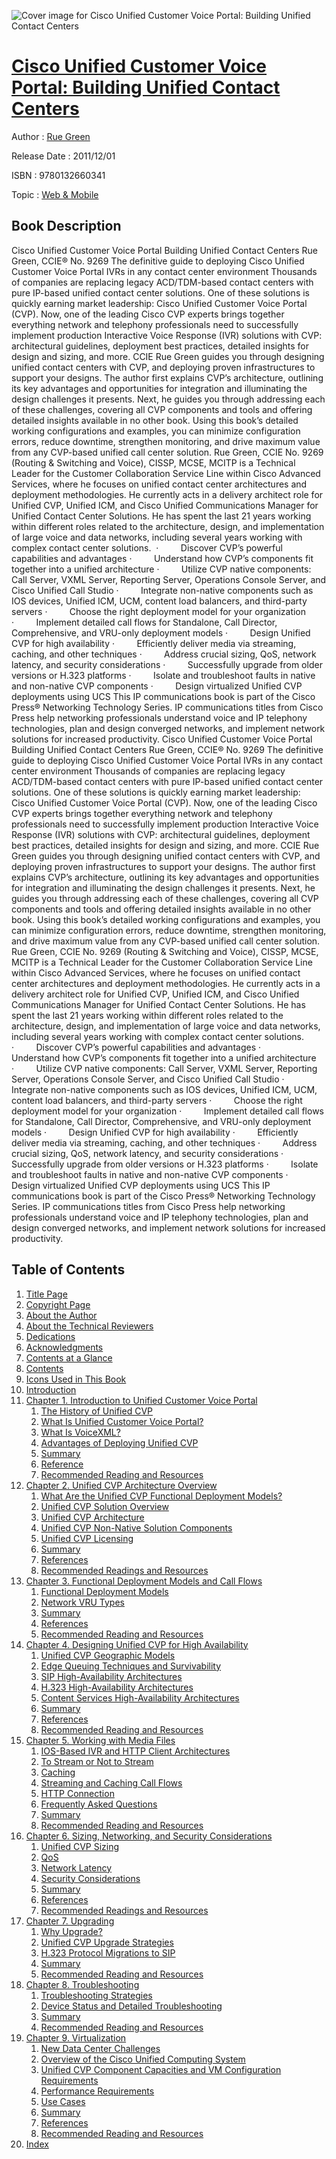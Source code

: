 ![Cover image for Cisco Unified Customer Voice Portal: Building Unified Contact Centers](https://imgdetail.ebookreading.net/cover/cover/web_mobile/EB9780132660341.jpg)

[Cisco Unified Customer Voice Portal: Building Unified Contact Centers](https://ebookreading.net/view/book/Cisco+Unified+Customer+Voice+Portal%3A+Building+Unified+Contact+Centers-EB9780132660341_1.html "Cisco Unified Customer Voice Portal: Building Unified Contact Centers")
====================================================================================================================

Author : [Rue Green](https://ebookreading.net/search/author/Rue+Green)

Release Date : 2011/12/01

ISBN : 9780132660341

Topic : [Web & Mobile](https://ebookreading.net/search/category/web-mobile)

Book Description
-----------------

Cisco Unified Customer Voice Portal
Building Unified Contact Centers
Rue Green, CCIE® No. 9269
The definitive guide to deploying Cisco Unified Customer Voice Portal IVRs in any contact center environment
Thousands of companies are replacing legacy ACD/TDM-based contact centers with pure IP-based unified contact center solutions. One of these solutions is quickly earning market leadership: Cisco Unified Customer Voice Portal (CVP). Now, one of the leading Cisco CVP experts brings together everything network and telephony professionals need to successfully implement production Interactive Voice Response (IVR) solutions with CVP: architectural guidelines, deployment best practices, detailed insights for design and sizing, and more.
CCIE Rue Green guides you through designing unified contact centers with CVP, and deploying proven infrastructures to support your designs. The author first explains CVP’s architecture, outlining its key advantages and opportunities for integration and illuminating the design challenges it presents. Next, he guides you through addressing each of these challenges, covering all CVP components and tools and offering detailed insights available in no other book.
Using this book’s detailed working configurations and examples, you can minimize configuration errors, reduce downtime, strengthen monitoring, and drive maximum value from any CVP-based unified call center solution.
Rue Green, CCIE No. 9269 (Routing &amp; Switching and Voice), CISSP, MCSE, MCITP is a Technical Leader for the Customer Collaboration Service Line within Cisco Advanced Services, where he focuses on unified contact center architectures and deployment methodologies. He currently acts in a delivery architect role for Unified CVP, Unified ICM, and Cisco Unified Communications Manager for Unified Contact Center Solutions. He has spent the last 21 years working within different roles related to the architecture, design, and implementation of large voice and data networks, including several years working with complex contact center solutions. 
 ·         Discover CVP’s powerful capabilities and advantages
 ·         Understand how CVP’s components fit together into a unified architecture
 ·         Utilize CVP native components: Call Server, VXML Server, Reporting Server, Operations Console Server, and Cisco Unified Call Studio
 ·         Integrate non-native components such as IOS devices, Unified ICM, UCM, content load balancers, and third-party servers
 ·         Choose the right deployment model for your organization
 ·         Implement detailed call flows for Standalone, Call Director, Comprehensive, and VRU-only deployment models
 ·         Design Unified CVP for high availability
 ·         Efficiently deliver media via streaming, caching, and other techniques
 ·         Address crucial sizing, QoS, network latency, and security considerations
 ·         Successfully upgrade from older versions or H.323 platforms
 ·         Isolate and troubleshoot faults in native and non-native CVP components
 ·         Design virtualized Unified CVP deployments using UCS
This IP communications book is part of the Cisco Press® Networking Technology Series. IP communications titles from Cisco Press help networking professionals understand voice and IP telephony technologies, plan and design converged networks, and implement network solutions for increased productivity.
              Cisco Unified Customer Voice Portal
Building Unified Contact Centers
Rue Green, CCIE® No. 9269
The definitive guide to deploying Cisco Unified Customer Voice Portal IVRs in any contact center environment
Thousands of companies are replacing legacy ACD/TDM-based contact centers with pure IP-based unified contact center solutions. One of these solutions is quickly earning market leadership: Cisco Unified Customer Voice Portal (CVP). Now, one of the leading Cisco CVP experts brings together everything network and telephony professionals need to successfully implement production Interactive Voice Response (IVR) solutions with CVP: architectural guidelines, deployment best practices, detailed insights for design and sizing, and more.
CCIE Rue Green guides you through designing unified contact centers with CVP, and deploying proven infrastructures to support your designs. The author first explains CVP’s architecture, outlining its key advantages and opportunities for integration and illuminating the design challenges it presents. Next, he guides you through addressing each of these challenges, covering all CVP components and tools and offering detailed insights available in no other book.
Using this book’s detailed working configurations and examples, you can minimize configuration errors, reduce downtime, strengthen monitoring, and drive maximum value from any CVP-based unified call center solution.
Rue Green, CCIE No. 9269 (Routing &amp; Switching and Voice), CISSP, MCSE, MCITP is a Technical Leader for the Customer Collaboration Service Line within Cisco Advanced Services, where he focuses on unified contact center architectures and deployment methodologies. He currently acts in a delivery architect role for Unified CVP, Unified ICM, and Cisco Unified Communications Manager for Unified Contact Center Solutions. He has spent the last 21 years working within different roles related to the architecture, design, and implementation of large voice and data networks, including several years working with complex contact center solutions. 
 ·         Discover CVP’s powerful capabilities and advantages
 ·         Understand how CVP’s components fit together into a unified architecture
 ·         Utilize CVP native components: Call Server, VXML Server, Reporting Server, Operations Console Server, and Cisco Unified Call Studio
 ·         Integrate non-native components such as IOS devices, Unified ICM, UCM, content load balancers, and third-party servers
 ·         Choose the right deployment model for your organization
 ·         Implement detailed call flows for Standalone, Call Director, Comprehensive, and VRU-only deployment models
 ·         Design Unified CVP for high availability
 ·         Efficiently deliver media via streaming, caching, and other techniques
 ·         Address crucial sizing, QoS, network latency, and security considerations
 ·         Successfully upgrade from older versions or H.323 platforms
 ·         Isolate and troubleshoot faults in native and non-native CVP components
 ·         Design virtualized Unified CVP deployments using UCS
This IP communications book is part of the Cisco Press® Networking Technology Series. IP communications titles from Cisco Press help networking professionals understand voice and IP telephony technologies, plan and design converged networks, and implement network solutions for increased productivity.
              
Table of Contents
-----------------

1. [Title Page](https://ebookreading.net/view/book/Cisco+Unified+Customer+Voice+Portal%3A+Building+Unified+Contact+Centers-EB9780132660341_2.html)
1. [Copyright Page](https://ebookreading.net/view/book/Cisco+Unified+Customer+Voice+Portal%3A+Building+Unified+Contact+Centers-EB9780132660341_4.html)
1. [About the Author](https://ebookreading.net/view/book/Cisco+Unified+Customer+Voice+Portal%3A+Building+Unified+Contact+Centers-EB9780132660341_5.html)
1. [About the Technical Reviewers](https://ebookreading.net/view/book/Cisco+Unified+Customer+Voice+Portal%3A+Building+Unified+Contact+Centers-EB9780132660341_6.html)
1. [Dedications](https://ebookreading.net/view/book/Cisco+Unified+Customer+Voice+Portal%3A+Building+Unified+Contact+Centers-EB9780132660341_0.html)
1. [Acknowledgments](https://ebookreading.net/view/book/Cisco+Unified+Customer+Voice+Portal%3A+Building+Unified+Contact+Centers-EB9780132660341_7.html)
1. [Contents at a Glance](https://ebookreading.net/view/book/Cisco+Unified+Customer+Voice+Portal%3A+Building+Unified+Contact+Centers-EB9780132660341_8.html)
1. [Contents](https://ebookreading.net/view/book/Cisco+Unified+Customer+Voice+Portal%3A+Building+Unified+Contact+Centers-EB9780132660341_9.html)
1. [Icons Used in This Book](https://ebookreading.net/view/book/Cisco+Unified+Customer+Voice+Portal%3A+Building+Unified+Contact+Centers-EB9780132660341_10.html)
1. [Introduction](https://ebookreading.net/view/book/Cisco+Unified+Customer+Voice+Portal%3A+Building+Unified+Contact+Centers-EB9780132660341_11.html)
1. [Chapter 1. Introduction to Unified Customer Voice Portal](https://ebookreading.net/view/book/Cisco+Unified+Customer+Voice+Portal%3A+Building+Unified+Contact+Centers-EB9780132660341_12.html)
    1. [The History of Unified CVP](https://ebookreading.net/view/book/Cisco+Unified+Customer+Voice+Portal%3A+Building+Unified+Contact+Centers-EB9780132660341_13.html#ch01sec1lev1)
    1. [What Is Unified Customer Voice Portal?](https://ebookreading.net/view/book/Cisco+Unified+Customer+Voice+Portal%3A+Building+Unified+Contact+Centers-EB9780132660341_14.html#ch01sec1lev2)
    1. [What Is VoiceXML?](https://ebookreading.net/view/book/Cisco+Unified+Customer+Voice+Portal%3A+Building+Unified+Contact+Centers-EB9780132660341_15.html#ch01sec1lev3)
    1. [Advantages of Deploying Unified CVP](https://ebookreading.net/view/book/Cisco+Unified+Customer+Voice+Portal%3A+Building+Unified+Contact+Centers-EB9780132660341_16.html#ch01sec1lev4)
    1. [Summary](https://ebookreading.net/view/book/Cisco+Unified+Customer+Voice+Portal%3A+Building+Unified+Contact+Centers-EB9780132660341_17.html#ch01sec1lev5)
    1. [Reference](https://ebookreading.net/view/book/Cisco+Unified+Customer+Voice+Portal%3A+Building+Unified+Contact+Centers-EB9780132660341_18.html#ch01sec1lev6)
    1. [Recommended Reading and Resources](https://ebookreading.net/view/book/Cisco+Unified+Customer+Voice+Portal%3A+Building+Unified+Contact+Centers-EB9780132660341_19.html#ch01sec1lev7)
1. [Chapter 2. Unified CVP Architecture Overview](https://ebookreading.net/view/book/Cisco+Unified+Customer+Voice+Portal%3A+Building+Unified+Contact+Centers-EB9780132660341_20.html)
    1. [What Are the Unified CVP Functional Deployment Models?](https://ebookreading.net/view/book/Cisco+Unified+Customer+Voice+Portal%3A+Building+Unified+Contact+Centers-EB9780132660341_21.html#ch02sec1lev1)
    1. [Unified CVP Solution Overview](https://ebookreading.net/view/book/Cisco+Unified+Customer+Voice+Portal%3A+Building+Unified+Contact+Centers-EB9780132660341_22.html#ch02sec1lev2)
    1. [Unified CVP Architecture](https://ebookreading.net/view/book/Cisco+Unified+Customer+Voice+Portal%3A+Building+Unified+Contact+Centers-EB9780132660341_23.html#ch02sec1lev3)
    1. [Unified CVP Non-Native Solution Components](https://ebookreading.net/view/book/Cisco+Unified+Customer+Voice+Portal%3A+Building+Unified+Contact+Centers-EB9780132660341_24.html#ch02sec1lev4)
    1. [Unified CVP Licensing](https://ebookreading.net/view/book/Cisco+Unified+Customer+Voice+Portal%3A+Building+Unified+Contact+Centers-EB9780132660341_25.html#ch02sec1lev5)
    1. [Summary](https://ebookreading.net/view/book/Cisco+Unified+Customer+Voice+Portal%3A+Building+Unified+Contact+Centers-EB9780132660341_26.html#ch02sec1lev6)
    1. [References](https://ebookreading.net/view/book/Cisco+Unified+Customer+Voice+Portal%3A+Building+Unified+Contact+Centers-EB9780132660341_27.html#ch02sec1lev7)
    1. [Recommended Readings and Resources](https://ebookreading.net/view/book/Cisco+Unified+Customer+Voice+Portal%3A+Building+Unified+Contact+Centers-EB9780132660341_28.html#ch02sec1lev8)
1. [Chapter 3. Functional Deployment Models and Call Flows](https://ebookreading.net/view/book/Cisco+Unified+Customer+Voice+Portal%3A+Building+Unified+Contact+Centers-EB9780132660341_29.html)
    1. [Functional Deployment Models](https://ebookreading.net/view/book/Cisco+Unified+Customer+Voice+Portal%3A+Building+Unified+Contact+Centers-EB9780132660341_30.html#ch03sec1lev1)
    1. [Network VRU Types](https://ebookreading.net/view/book/Cisco+Unified+Customer+Voice+Portal%3A+Building+Unified+Contact+Centers-EB9780132660341_31.html#ch03sec1lev2)
    1. [Summary](https://ebookreading.net/view/book/Cisco+Unified+Customer+Voice+Portal%3A+Building+Unified+Contact+Centers-EB9780132660341_32.html#ch03sec1lev3)
    1. [References](https://ebookreading.net/view/book/Cisco+Unified+Customer+Voice+Portal%3A+Building+Unified+Contact+Centers-EB9780132660341_33.html#ch03sec1lev4)
    1. [Recommended Reading and Resources](https://ebookreading.net/view/book/Cisco+Unified+Customer+Voice+Portal%3A+Building+Unified+Contact+Centers-EB9780132660341_34.html#ch03sec1lev5)
1. [Chapter 4. Designing Unified CVP for High Availability](https://ebookreading.net/view/book/Cisco+Unified+Customer+Voice+Portal%3A+Building+Unified+Contact+Centers-EB9780132660341_35.html)
    1. [Unified CVP Geographic Models](https://ebookreading.net/view/book/Cisco+Unified+Customer+Voice+Portal%3A+Building+Unified+Contact+Centers-EB9780132660341_36.html#ch04sec1lev1)
    1. [Edge Queuing Techniques and Survivability](https://ebookreading.net/view/book/Cisco+Unified+Customer+Voice+Portal%3A+Building+Unified+Contact+Centers-EB9780132660341_37.html#ch04sec1lev2)
    1. [SIP High-Availability Architectures](https://ebookreading.net/view/book/Cisco+Unified+Customer+Voice+Portal%3A+Building+Unified+Contact+Centers-EB9780132660341_38.html#ch04sec1lev3)
    1. [H.323 High-Availability Architectures](https://ebookreading.net/view/book/Cisco+Unified+Customer+Voice+Portal%3A+Building+Unified+Contact+Centers-EB9780132660341_39.html#ch04sec1lev4)
    1. [Content Services High-Availability Architectures](https://ebookreading.net/view/book/Cisco+Unified+Customer+Voice+Portal%3A+Building+Unified+Contact+Centers-EB9780132660341_40.html#ch04sec1lev5)
    1. [Summary](https://ebookreading.net/view/book/Cisco+Unified+Customer+Voice+Portal%3A+Building+Unified+Contact+Centers-EB9780132660341_41.html#ch04sec1lev6)
    1. [References](https://ebookreading.net/view/book/Cisco+Unified+Customer+Voice+Portal%3A+Building+Unified+Contact+Centers-EB9780132660341_42.html#ch04sec1lev7)
    1. [Recommended Reading and Resources](https://ebookreading.net/view/book/Cisco+Unified+Customer+Voice+Portal%3A+Building+Unified+Contact+Centers-EB9780132660341_43.html#ch04sec1lev8)
1. [Chapter 5. Working with Media Files](https://ebookreading.net/view/book/Cisco+Unified+Customer+Voice+Portal%3A+Building+Unified+Contact+Centers-EB9780132660341_44.html)
    1. [IOS-Based IVR and HTTP Client Architectures](https://ebookreading.net/view/book/Cisco+Unified+Customer+Voice+Portal%3A+Building+Unified+Contact+Centers-EB9780132660341_45.html#ch05sec1lev1)
    1. [To Stream or Not to Stream](https://ebookreading.net/view/book/Cisco+Unified+Customer+Voice+Portal%3A+Building+Unified+Contact+Centers-EB9780132660341_46.html#ch05sec1lev2)
    1. [Caching](https://ebookreading.net/view/book/Cisco+Unified+Customer+Voice+Portal%3A+Building+Unified+Contact+Centers-EB9780132660341_47.html#ch05sec1lev3)
    1. [Streaming and Caching Call Flows](https://ebookreading.net/view/book/Cisco+Unified+Customer+Voice+Portal%3A+Building+Unified+Contact+Centers-EB9780132660341_48.html#ch05sec1lev4)
    1. [HTTP Connection](https://ebookreading.net/view/book/Cisco+Unified+Customer+Voice+Portal%3A+Building+Unified+Contact+Centers-EB9780132660341_49.html#ch05sec1lev5)
    1. [Frequently Asked Questions](https://ebookreading.net/view/book/Cisco+Unified+Customer+Voice+Portal%3A+Building+Unified+Contact+Centers-EB9780132660341_50.html#ch05sec1lev6)
    1. [Summary](https://ebookreading.net/view/book/Cisco+Unified+Customer+Voice+Portal%3A+Building+Unified+Contact+Centers-EB9780132660341_51.html#ch05sec1lev7)
    1. [Recommended Reading and Resources](https://ebookreading.net/view/book/Cisco+Unified+Customer+Voice+Portal%3A+Building+Unified+Contact+Centers-EB9780132660341_52.html#ch05sec1lev8)
1. [Chapter 6. Sizing, Networking, and Security Considerations](https://ebookreading.net/view/book/Cisco+Unified+Customer+Voice+Portal%3A+Building+Unified+Contact+Centers-EB9780132660341_53.html)
    1. [Unified CVP Sizing](https://ebookreading.net/view/book/Cisco+Unified+Customer+Voice+Portal%3A+Building+Unified+Contact+Centers-EB9780132660341_54.html#ch06sec1lev1)
    1. [QoS](https://ebookreading.net/view/book/Cisco+Unified+Customer+Voice+Portal%3A+Building+Unified+Contact+Centers-EB9780132660341_55.html#ch06sec1lev2)
    1. [Network Latency](https://ebookreading.net/view/book/Cisco+Unified+Customer+Voice+Portal%3A+Building+Unified+Contact+Centers-EB9780132660341_56.html#ch06sec1lev3)
    1. [Security Considerations](https://ebookreading.net/view/book/Cisco+Unified+Customer+Voice+Portal%3A+Building+Unified+Contact+Centers-EB9780132660341_57.html#ch06sec1lev4)
    1. [Summary](https://ebookreading.net/view/book/Cisco+Unified+Customer+Voice+Portal%3A+Building+Unified+Contact+Centers-EB9780132660341_58.html#ch06sec1lev5)
    1. [References](https://ebookreading.net/view/book/Cisco+Unified+Customer+Voice+Portal%3A+Building+Unified+Contact+Centers-EB9780132660341_59.html#ch06sec1lev6)
    1. [Recommended Readings and Resources](https://ebookreading.net/view/book/Cisco+Unified+Customer+Voice+Portal%3A+Building+Unified+Contact+Centers-EB9780132660341_60.html#ch06sec1lev7)
1. [Chapter 7. Upgrading](https://ebookreading.net/view/book/Cisco+Unified+Customer+Voice+Portal%3A+Building+Unified+Contact+Centers-EB9780132660341_61.html)
    1. [Why Upgrade?](https://ebookreading.net/view/book/Cisco+Unified+Customer+Voice+Portal%3A+Building+Unified+Contact+Centers-EB9780132660341_62.html#ch07sec1lev1)
    1. [Unified CVP Upgrade Strategies](https://ebookreading.net/view/book/Cisco+Unified+Customer+Voice+Portal%3A+Building+Unified+Contact+Centers-EB9780132660341_63.html#ch07sec1lev2)
    1. [H.323 Protocol Migrations to SIP](https://ebookreading.net/view/book/Cisco+Unified+Customer+Voice+Portal%3A+Building+Unified+Contact+Centers-EB9780132660341_64.html#ch07sec1lev3)
    1. [Summary](https://ebookreading.net/view/book/Cisco+Unified+Customer+Voice+Portal%3A+Building+Unified+Contact+Centers-EB9780132660341_65.html#ch07sec1lev4)
    1. [Recommended Reading and Resources](https://ebookreading.net/view/book/Cisco+Unified+Customer+Voice+Portal%3A+Building+Unified+Contact+Centers-EB9780132660341_66.html#ch07sec1lev5)
1. [Chapter 8. Troubleshooting](https://ebookreading.net/view/book/Cisco+Unified+Customer+Voice+Portal%3A+Building+Unified+Contact+Centers-EB9780132660341_67.html)
    1. [Troubleshooting Strategies](https://ebookreading.net/view/book/Cisco+Unified+Customer+Voice+Portal%3A+Building+Unified+Contact+Centers-EB9780132660341_68.html#ch08sec1lev1)
    1. [Device Status and Detailed Troubleshooting](https://ebookreading.net/view/book/Cisco+Unified+Customer+Voice+Portal%3A+Building+Unified+Contact+Centers-EB9780132660341_69.html#ch08sec1lev2)
    1. [Summary](https://ebookreading.net/view/book/Cisco+Unified+Customer+Voice+Portal%3A+Building+Unified+Contact+Centers-EB9780132660341_70.html#ch08sec1lev3)
    1. [Recommended Reading and Resources](https://ebookreading.net/view/book/Cisco+Unified+Customer+Voice+Portal%3A+Building+Unified+Contact+Centers-EB9780132660341_71.html#ch08sec1lev4)
1. [Chapter 9. Virtualization](https://ebookreading.net/view/book/Cisco+Unified+Customer+Voice+Portal%3A+Building+Unified+Contact+Centers-EB9780132660341_72.html)
    1. [New Data Center Challenges](https://ebookreading.net/view/book/Cisco+Unified+Customer+Voice+Portal%3A+Building+Unified+Contact+Centers-EB9780132660341_73.html#ch09sec1lev1)
    1. [Overview of the Cisco Unified Computing System](https://ebookreading.net/view/book/Cisco+Unified+Customer+Voice+Portal%3A+Building+Unified+Contact+Centers-EB9780132660341_74.html#ch09sec1lev2)
    1. [Unified CVP Component Capacities and VM Configuration Requirements](https://ebookreading.net/view/book/Cisco+Unified+Customer+Voice+Portal%3A+Building+Unified+Contact+Centers-EB9780132660341_75.html#ch09sec1lev3)
    1. [Performance Requirements](https://ebookreading.net/view/book/Cisco+Unified+Customer+Voice+Portal%3A+Building+Unified+Contact+Centers-EB9780132660341_76.html#ch09sec1lev4)
    1. [Use Cases](https://ebookreading.net/view/book/Cisco+Unified+Customer+Voice+Portal%3A+Building+Unified+Contact+Centers-EB9780132660341_77.html#ch09sec1lev5)
    1. [Summary](https://ebookreading.net/view/book/Cisco+Unified+Customer+Voice+Portal%3A+Building+Unified+Contact+Centers-EB9780132660341_78.html#ch09sec1lev6)
    1. [References](https://ebookreading.net/view/book/Cisco+Unified+Customer+Voice+Portal%3A+Building+Unified+Contact+Centers-EB9780132660341_79.html#ch09sec1lev7)
    1. [Recommended Reading and Resources](https://ebookreading.net/view/book/Cisco+Unified+Customer+Voice+Portal%3A+Building+Unified+Contact+Centers-EB9780132660341_80.html#ch09sec1lev8)
1. [Index](https://ebookreading.net/view/book/Cisco+Unified+Customer+Voice+Portal%3A+Building+Unified+Contact+Centers-EB9780132660341_81.html)
